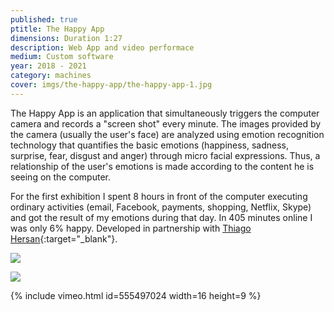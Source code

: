 ```yaml
---
published: true
ptitle: The Happy App
dimensions: Duration 1:27
description: Web App and video performace
medium: Custom software
year: 2018 - 2021
category: machines
cover: imgs/the-happy-app/the-happy-app-1.jpg
---
```

The Happy App is an application that simultaneously triggers the computer camera and records a "screen shot" every minute. The images provided by the camera (usually the user's face) are analyzed using emotion recognition technology that quantifies the basic emotions (happiness, sadness, surprise,
fear, disgust and anger) through micro facial expressions. Thus, a relationship of the user's emotions is made according to the content he is seeing on the computer.

For the first exhibition I spent 8 hours in front of the computer executing ordinary activities (email, Facebook, payments, shopping, Netflix, Skype) and got the result of my emotions during that day. In 405 minutes online I was only 6% happy. Developed in partnership with [Thiago Hersan](https://thiagohersan.com){:target="_blank"}.

![]({{site.baseurl}}/imgs/the-happy-app/the-happy-app-wall-0.jpg)

![]({{site.baseurl}}/imgs/the-happy-app/the-happy-app-wall-1.jpg)

{% include vimeo.html id=555497024 width=16 height=9 %}
